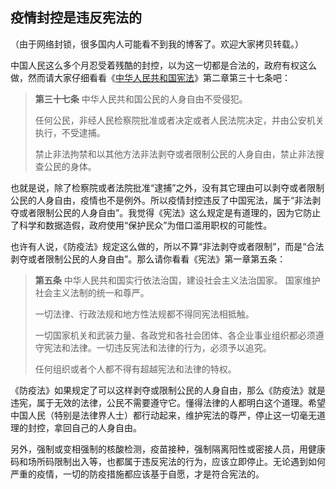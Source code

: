 ## 疫情封控是违反宪法的

（由于网络封锁，很多国内人可能看不到我的博客了。欢迎大家拷贝转载。）

中国人民这么多个月忍受着残酷的封控，以为这一切都是合法的，政府有权这么做，然而请大家仔细看看《[中华人民共和国宪法](http://www.gov.cn/guoqing/2018-03/22/content_5276318.htm)》第二章第三十七条吧：

> **第三十七条** 中华人民共和国公民的人身自由不受侵犯。
> 
> 任何公民，非经人民检察院批准或者决定或者人民法院决定，并由公安机关执行，不受逮捕。
> 
> 禁止非法拘禁和以其他方法非法剥夺或者限制公民的人身自由，禁止非法搜查公民的身体。

也就是说，除了检察院或者法院批准“逮捕”之外，没有其它理由可以剥夺或者限制公民的人身自由，疫情也不是例外。所以疫情封控违反了中国宪法，属于“非法剥夺或者限制公民的人身自由”。我觉得《宪法》这么规定是有道理的，因为它防止了科学和数据造假，政府使用“保护民众”为借口滥用职权的可能性。

也许有人说，《防疫法》规定这么做的，所以不算“非法剥夺或者限制”，而是“合法剥夺或者限制公民的人身自由”。那么请你看看《宪法》第一章第五条：

> **第五条** 中华人民共和国实行依法治国，建设社会主义法治国家。 国家维护社会主义法制的统一和尊严。
> 
> 一切法律、行政法规和地方性法规都不得同宪法相抵触。
> 
> 一切国家机关和武装力量、各政党和各社会团体、各企业事业组织都必须遵守宪法和法律。一切违反宪法和法律的行为，必须予以追究。
> 
> 任何组织或者个人都不得有超越宪法和法律的特权。

《防疫法》如果规定了可以这样剥夺或限制公民的人身自由，那么《防疫法》就是违宪，属于无效的法律，公民不需要遵守它。懂得法律的人都明白这个道理。希望中国人民（特别是法律界人士）都行动起来，维护宪法的尊严，停止这一切毫无道理的封控，拿回自己的人身自由。

另外，强制或变相强制的核酸检测，疫苗接种，强制隔离阳性或密接人员，用健康码和场所码限制出入等，也都属于违反宪法的行为，应该立即停止。无论遇到如何严重的疫情，一切的防疫措施都应该基于自愿，才是符合宪法的。
